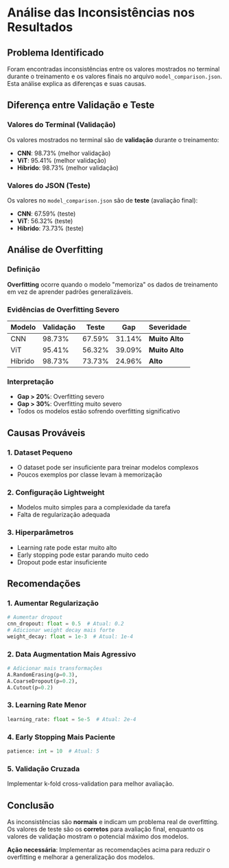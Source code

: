 # Análise das Inconsistências nos Resultados

## Problema Identificado

Foram encontradas inconsistências entre os valores mostrados no terminal durante o treinamento e os valores finais no arquivo `model_comparison.json`. Esta análise explica as diferenças e suas causas.

## Diferença entre Validação e Teste

### Valores do Terminal (Validação)
Os valores mostrados no terminal são de **validação** durante o treinamento:
- **CNN**: 98.73% (melhor validação)
- **ViT**: 95.41% (melhor validação)  
- **Híbrido**: 98.73% (melhor validação)

### Valores do JSON (Teste)
Os valores no `model_comparison.json` são de **teste** (avaliação final):
- **CNN**: 67.59% (teste)
- **ViT**: 56.32% (teste)
- **Híbrido**: 73.73% (teste)

## Análise de Overfitting

### Definição
**Overfitting** ocorre quando o modelo "memoriza" os dados de treinamento em vez de aprender padrões generalizáveis.

### Evidências de Overfitting Severo

| Modelo | Validação | Teste | Gap | Severidade |
|--------|-----------|-------|-----|------------|
| CNN | 98.73% | 67.59% | 31.14% | **Muito Alto** |
| ViT | 95.41% | 56.32% | 39.09% | **Muito Alto** |
| Híbrido | 98.73% | 73.73% | 24.96% | **Alto** |

### Interpretação
- **Gap > 20%**: Overfitting severo
- **Gap > 30%**: Overfitting muito severo
- Todos os modelos estão sofrendo overfitting significativo

## Causas Prováveis

### 1. Dataset Pequeno
- O dataset pode ser insuficiente para treinar modelos complexos
- Poucos exemplos por classe levam à memorização

### 2. Configuração Lightweight
- Modelos muito simples para a complexidade da tarefa
- Falta de regularização adequada

### 3. Hiperparâmetros
- Learning rate pode estar muito alto
- Early stopping pode estar parando muito cedo
- Dropout pode estar insuficiente

## Recomendações

### 1. Aumentar Regularização
```python
# Aumentar dropout
cnn_dropout: float = 0.5  # Atual: 0.2
# Adicionar weight decay mais forte
weight_decay: float = 1e-3  # Atual: 1e-4
```

### 2. Data Augmentation Mais Agressivo
```python
# Adicionar mais transformações
A.RandomErasing(p=0.3),
A.CoarseDropout(p=0.2),
A.Cutout(p=0.2)
```

### 3. Learning Rate Menor
```python
learning_rate: float = 5e-5  # Atual: 2e-4
```

### 4. Early Stopping Mais Paciente
```python
patience: int = 10  # Atual: 5
```

### 5. Validação Cruzada
Implementar k-fold cross-validation para melhor avaliação.

## Conclusão

As inconsistências são **normais** e indicam um problema real de overfitting. Os valores de teste são os **corretos** para avaliação final, enquanto os valores de validação mostram o potencial máximo dos modelos.

**Ação necessária**: Implementar as recomendações acima para reduzir o overfitting e melhorar a generalização dos modelos. 